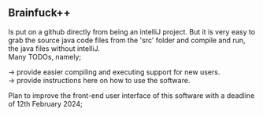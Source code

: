 ## Brainfuck++

Is put on a github directly from being an intelliJ project. But it is very easy to grab the source java code files from the 'src' folder and compile and run, the java files without intelliJ. <br>
Many TODOs, namely;

-> provide easier compiling and executing support for new users. <br>
-> provide instructions here on how to use the software. <br>


Plan to improve the front-end user interface of this software with a deadline of 12th February 2024;
